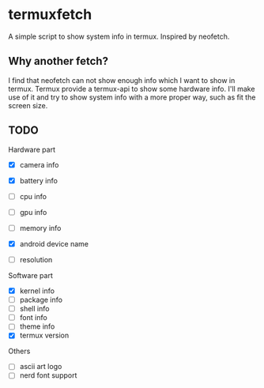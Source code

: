 # termuxfetch
A simple script to show system info in termux. Inspired by neofetch.

## Why another fetch?

I find that neofetch can not show enough info which I want to show in termux. Termux provide a termux-api to show some hardware info. I'll make use of it and try to show system info  with a more proper way, such as fit the screen size.

## TODO

Hardware part

- [x] camera info
- [x] battery info
- [ ] cpu info
- [ ] gpu info
- [ ] memory info
- [x] android device name
- [ ] resolution


Software part

- [x] kernel info
- [ ] package info
- [ ] shell info
- [ ] font info
- [ ] theme info
- [x] termux version

Others

- [ ] ascii art logo
- [ ] nerd font support
